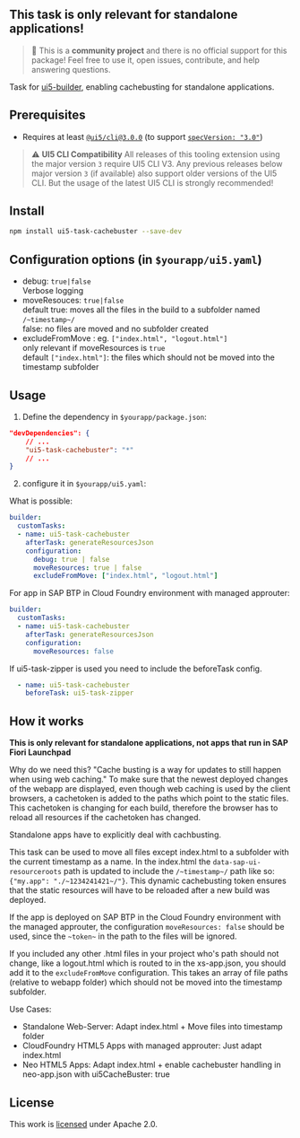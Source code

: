 ## This task is only relevant for standalone applications!

> :wave: This is a **community project** and there is no official support for this package! Feel free to use it, open issues, contribute, and help answering questions.

Task for [ui5-builder](https://github.com/SAP/ui5-builder), enabling cachebusting for standalone applications.

## Prerequisites

- Requires at least [`@ui5/cli@3.0.0`](https://ui5.github.io/cli/v3/pages/CLI/) (to support [`specVersion: "3.0"`](https://ui5.github.io/cli/pages/Configuration/#specification-version-30))

> :warning: **UI5 CLI Compatibility**
> All releases of this tooling extension using the major version `3` require UI5 CLI V3. Any previous releases below major version `3` (if available) also support older versions of the UI5 CLI. But the usage of the latest UI5 CLI is strongly recommended!

## Install

```bash
npm install ui5-task-cachebuster --save-dev
```

## Configuration options (in `$yourapp/ui5.yaml`)

- debug: `true|false`\
Verbose logging
- moveResouces: `true|false`\
default true: moves all the files in the build to a subfolder named `/~timestamp~/`\
false: no files are moved and no subfolder created
- excludeFromMove : eg. `["index.html", "logout.html"]`\
only relevant if moveResources is `true`\
default `["index.html"]`: the files which should not be moved into the timestamp subfolder

## Usage

1. Define the dependency in `$yourapp/package.json`:

```json
"devDependencies": {
    // ...
    "ui5-task-cachebuster": "*"
    // ...
}
```

2. configure it in `$yourapp/ui5.yaml`:

What is possible:
```yaml 
builder:
  customTasks:
  - name: ui5-task-cachebuster
    afterTask: generateResourcesJson
    configuration:
      debug: true | false
      moveResources: true | false
      excludeFromMove: ["index.html", "logout.html"]
```
For app in SAP BTP in Cloud Foundry environment with managed approuter:
```yaml
builder:
  customTasks:
  - name: ui5-task-cachebuster
    afterTask: generateResourcesJson
    configuration:
      moveResources: false
```

If ui5-task-zipper is used you need to include the beforeTask config.
```yaml
  - name: ui5-task-cachebuster
    beforeTask: ui5-task-zipper    
```

## How it works
**This is only relevant for standalone applications, not apps that run in SAP Fiori Launchpad**

Why do we need this? 
"Cache busting is a way for updates to still happen when using web caching."
To make sure that the newest deployed changes of the webapp are displayed, even though web caching is used by the client browsers, a cachetoken is added to the paths which point to the static files. This cachetoken is changing for each build, therefore the browser has to reload all resources if the cachetoken has changed.

Standalone apps have to explicitly deal with cachbusting.

This task can be used to move all files except index.html to a subfolder with the current timestamp as a name. In the index.html the `data-sap-ui-resourceroots` path is updated to include the `/~timestamp~/` path like so: `{"my.app": "./~1234241421~/"}`.
This dynamic cachebusting token ensures that the static resources will have to be reloaded after a new build was deployed.

If the app is deployed on SAP BTP in the Cloud Foundry environment with the managed approuter, the configuration `moveResources: false` should be used, since the `~token~` in the path to the files will be ignored.

If you included any other .html files in your project who's path should not change, like a logout.html which is routed to in the xs-app.json, you should add it to the `excludeFromMove` configuration. This takes an array of file paths (relative to webapp folder) which should not be moved into the timestamp subfolder.

Use Cases:
- Standalone Web-Server:
  Adapt index.html + Move files into timestamp folder 
- CloudFoundry HTML5 Apps with managed approuter:
	Just adapt index.html
-	Neo HTML5 Apps:
	Adapt index.html + enable cachebuster handling in neo-app.json with ui5CacheBuster: true

## License

This work is [licensed](../../LICENSE) under Apache 2.0.
